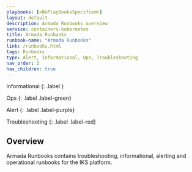 ```yaml
---
playbooks: [<NoPlayBooksSpecified>]
layout: default
description: Armada Runbooks overview
service: containers-kubernetes
title: Armada Runbooks
runbook-name: "Armada Runbooks"
link: /runbooks.html
tags: Runbooks
type: Alert, Informational, Ops, Troubleshooting
nav_order: 2
has_children: true
---
```


Informational
{: .label }

Ops
{: .label .label-green}

Alert
{: .label .label-purple}

Troubleshooting
{: .label .label-red}

## Overview

Armada Runbooks contains troubleshooting, informational, alerting and operational runbooks for the IKS platform. 
